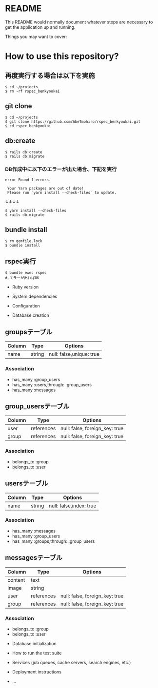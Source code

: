 # README

This README would normally document whatever steps are necessary to get the
application up and running.

Things you may want to cover:

# How to use this repository?
## 再度実行する場合は以下を実施
```
$ cd ~/projects
$ rm -rf rspec_benkyoukai
```
## git clone
```
$ cd ~/projects
$ git clone https://github.com/AbeTmohiro/rspec_benkyoukai.git
$ cd rspec_benkyoukai
```
## db:create
```
$ rails db:create
$ rails db:migrate
```
### DB作成中に以下のエラーが出た場合、下記を実行
```
error Found 1 errors.     

 Your Yarn packages are out of date!
 Please run `yarn install --check-files` to update.
```

↓↓↓↓
```
$ yarn install --check-files
$ rails db:migrate
```
## bundle install
```
$ rm gemfile.lock
$ bundle install
```

## rspec実行
```
$ bundle exec rspec
#→エラーが出ればOK
```

* Ruby version

* System dependencies

* Configuration

* Database creation
## groupsテーブル
|Column|Type|Options|
|------|----|-------|
|name|string|null: false,unique: true|

### Association
- has_many :group_users
- has_many :users,through: :group_users
- has_many :messages

## group_usersテーブル

|Column|Type|Options|
|------|----|-------|
|user|references|null: false, foreign_key: true|
|group|references|null: false, foreign_key: true|

### Association
- belongs_to :group
- belongs_to :user

## usersテーブル
|Column|Type|Options|
|------|----|-------|
|name|string|null: false,index: true|

### Association
- has_many :messages
- has_many :group_users
- has_many :groups,through: :group_users

## messagesテーブル
|Column|Type|Options|
|------|----|-------|
|content|text|
|image|string|
|user|references|null: false, foreign_key: true|
|group|references|null: false, foreign_key: true|

### Association
- belongs_to :group
- belongs_to :user

* Database initialization

* How to run the test suite

* Services (job queues, cache servers, search engines, etc.)

* Deployment instructions

* ...
